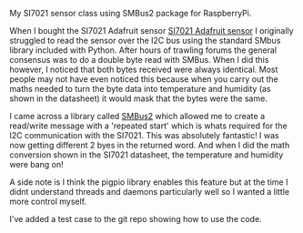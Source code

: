 My SI7021 sensor class using SMBus2 package for RaspberryPi.

When I bought the SI7021 Adafruit sensor [SI7021 Adafruit sensor](https://www.adafruit.com/product/3251)
I originally struggled to read the sensor over the I2C bus using the standard SMbus library included with Python.
After hours of trawling forums the general consensus was to do a double byte read with SMBus. When I did this however,
I noticed that both bytes received were always identical. Most people may not have even noticed this because when
you carry out the maths needed to turn the byte data into temperature and humidity (as shown in the datasheet) it would 
mask that the bytes were the same.

I came across a library called [SMBus2](https://github.com/kplindegaard/smbus2) which allowed me to create a read/write
message with a 'repeated start' which is whats required for the I2C communication with the SI7021. This was absolutely
fantastic! I was now getting different 2 byes in the returned word. And when I did the math conversion shown in the SI7021 
datasheet, the temperature and humidity were bang on!

A side note is I think the pigpio library enables this feature but at the time I didnt understand threads and daemons 
particularly well so I wanted a little more control myself.

I've added a test case to the git repo showing how to use the code.